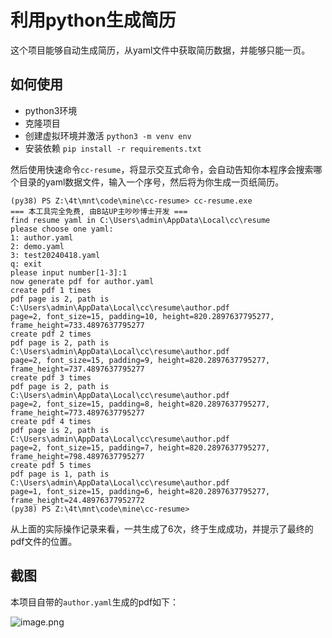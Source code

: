 # 利用python生成简历

这个项目能够自动生成简历，从yaml文件中获取简历数据，并能够只能一页。

## 如何使用
- python3环境
- 克隆项目
- 创建虚拟环境并激活 ```python3 -m venv env```
- 安装依赖 ```pip install -r requirements.txt```

然后使用快速命令`cc-resume`，将显示交互式命令，会自动告知你本程序会搜索哪个目录的yaml数据文件，输入一个序号，然后将为你生成一页纸简历。

```shell
(py38) PS Z:\4t\mnt\code\mine\cc-resume> cc-resume.exe
=== 本工具完全免费, 由B站UP主吵吵博士开发 ===
find resume yaml in C:\Users\admin\AppData\Local\cc\resume
please choose one yaml:
1: author.yaml
2: demo.yaml
3: test20240418.yaml
q: exit
please input number[1-3]:1
now generate pdf for author.yaml
create pdf 1 times
pdf page is 2, path is C:\Users\admin\AppData\Local\cc\resume\author.pdf
page=2, font_size=15, padding=10, height=820.2897637795277, frame_height=733.4897637795277
create pdf 2 times
pdf page is 2, path is C:\Users\admin\AppData\Local\cc\resume\author.pdf
page=2, font_size=15, padding=9, height=820.2897637795277, frame_height=737.4897637795277
create pdf 3 times
pdf page is 2, path is C:\Users\admin\AppData\Local\cc\resume\author.pdf
page=2, font_size=15, padding=8, height=820.2897637795277, frame_height=773.4897637795277
create pdf 4 times
pdf page is 2, path is C:\Users\admin\AppData\Local\cc\resume\author.pdf
page=2, font_size=15, padding=7, height=820.2897637795277, frame_height=798.4897637795277
create pdf 5 times
pdf page is 1, path is C:\Users\admin\AppData\Local\cc\resume\author.pdf
page=1, font_size=15, padding=6, height=820.2897637795277, frame_height=24.48976377952772
(py38) PS Z:\4t\mnt\code\mine\cc-resume> 
```

从上面的实际操作记录来看，一共生成了6次，终于生成成功，并提示了最终的pdf文件的位置。

## 截图

本项目自带的`author.yaml`生成的pdf如下：

![image.png](https://gitee.com/m986883511/picture-bed/raw/master/PyPicGo/cs-20240419134328-tmp.png)
